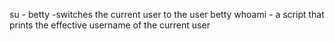 su - betty -switches the current user to the user betty
whoami - a script that prints the effective username of the current user
